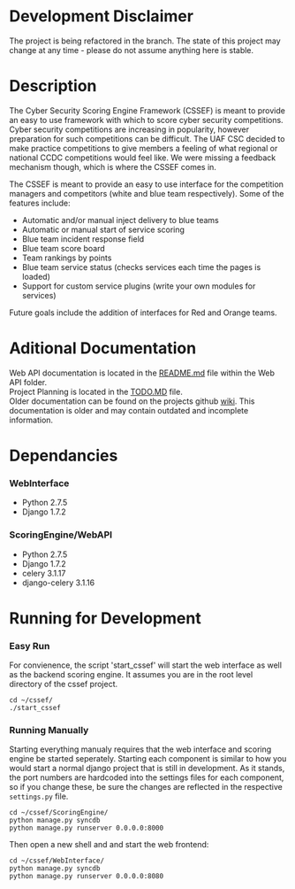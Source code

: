 # Development Disclaimer #
The project is being refactored in the branch. The state of this project may change at any time - please do not assume anything here is stable.

# Description #
The Cyber Security Scoring Engine Framework (CSSEF) is meant to provide an easy to use framework with which to score cyber security competitions. Cyber security competitions are increasing in popularity, however preparation for such competitions can be difficult. The UAF CSC decided to make practice competitions to give members a feeling of what regional or national CCDC competitions would feel like. We were missing a feedback mechanism though, which is where the CSSEF comes in.

The CSSEF is meant to provide an easy to use interface for the competition managers and competitors (white and blue team respectively). Some of the features include:
* Automatic and/or manual inject delivery to blue teams
* Automatic or manual start of service scoring
* Blue team incident response field
* Blue team score board
* Team rankings by points
* Blue team service status (checks services each time the pages is loaded)
* Support for custom service plugins (write your own modules for services)

Future goals include the addition of interfaces for Red and Orange teams.

# Aditional Documentation
Web API documentation is located in the  [README.md](https://github.com/bplower/cssef/blob/refactor/ScoringEngine/WebApi/README.md) file within the Web API folder.<br>
Project Planning is located in the [TODO.MD](https://github.com/bplower/cssef/blob/refactor/TODO.md) file.<br>
Older documentation can be found on the projects github [wiki](https://github.com/bplower/cssef/wiki). This documentation is older and may contain outdated and incomplete information.

# Dependancies #
### WebInterface ###
* Python 2.7.5
* Django 1.7.2

### ScoringEngine/WebAPI ###
* Python 2.7.5
* Django 1.7.2
* celery 3.1.17
* django-celery 3.1.16

# Running for Development #
### Easy Run ###
For convienence, the script 'start_cssef' will start the web interface as well as the backend scoring engine. It assumes you are in the root level directory of the cssef project.
```
cd ~/cssef/
./start_cssef
```
### Running Manually ###
Starting everything manualy requires that the web interface and scoring engine be started seperately. Starting each component is similar to how you would start a normal django project that is still in development. As it stands, the port numbers are hardcoded into the settings files for each component, so if you change these, be sure the changes are reflected in the respective ```settings.py``` file.
```
cd ~/cssef/ScoringEngine/
python manage.py syncdb
python manage.py runserver 0.0.0.0:8000
```
Then open a new shell and and start the web frontend:
```
cd ~/cssef/WebInterface/
python manage.py syncdb
python manage.py runserver 0.0.0.0:8080
```
